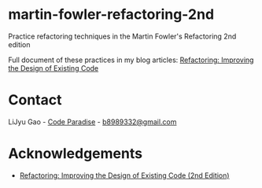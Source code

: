 # martin-fowler-refactoring-2nd

Practice refactoring techniques in the Martin Fowler's Refactoring 2nd edition

Full document of these practices in my blog articles: 
[Refactoring: Improving the Design of Existing Code](https://geekcodeparadise.com/refactoring-improving-the-design-of-existing-code/)

# Contact

LiJyu Gao - [Code Paradise](https://geekcodeparadise.com/) - b8989332@gmail.com


# Acknowledgements
* [Refactoring: Improving the Design of Existing Code (2nd Edition)](https://www.amazon.com/-/zh_TW/Martin-Fowler/dp/0134757599?crid=2VV2B8KPNBC3U&keywords=refactoring&qid=1637376267&qsid=146-0219648-3867502&s=books&sprefix=refactoring%2Cstripbooks-intl-ship%2C-1&sr=1-1&sres=0134757599%2C1492075531%2C0201485672%2C0321984137%2C0321213351%2C0321774515%2C0128013974%2C0321109295%2CB002TIOYVM%2C061569022X%2C0132350882%2C1617296201%2C1492082791%2C161729831X%2C0471197130%2C3639325613&srpt=ABIS_BOOK&linkCode=ll1&tag=glj89893320b-20&linkId=79a227e516f314a94a2b95af554a91fe&language=zh_TW&ref_=as_li_ss_tl)
